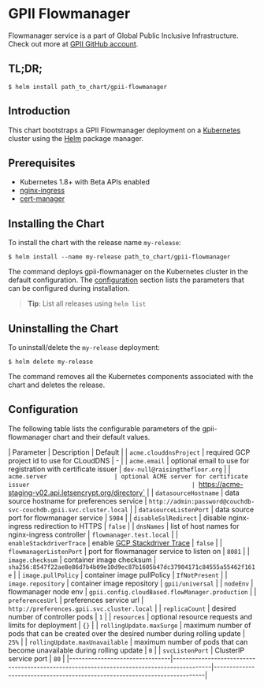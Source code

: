 # GPII Flowmanager

Flowmanager service is a part of Global Public Inclusive Infrastructure.
Check out more at [GPII GitHub account](https://github.com/gpii).

## TL;DR;

```console
$ helm install path_to_chart/gpii-flowmanager
```

## Introduction

This chart bootstraps a GPII Flowmanager deployment on a [Kubernetes](http://kubernetes.io) cluster using the [Helm](https://helm.sh) package manager.

## Prerequisites
  - Kubernetes 1.8+ with Beta APIs enabled
  - [nginx-ingress](https://github.com/kubernetes/charts/tree/master/stable/nginx-ingress)
  - [cert-manager](https://github.com/kubernetes/charts/tree/master/stable/cert-manager)

## Installing the Chart

To install the chart with the release name `my-release`:

```console
$ helm install --name my-release path_to_chart/gpii-flowmanager
```

The command deploys gpii-flowmanager on the Kubernetes cluster in the default configuration. The [configuration](#configuration) section lists the parameters that can be configured during installation.

> **Tip**: List all releases using `helm list`

## Uninstalling the Chart

To uninstall/delete the `my-release` deployment:

```console
$ helm delete my-release
```

The command removes all the Kubernetes components associated with the chart and deletes the release.

## Configuration

The following table lists the configurable parameters of the gpii-flowmanager chart and their default values.

| Parameter                      | Description                                                                              | Default                                                                   |
| `acme.clouddnsProject`         | required GCP project id to use for CLoudDNS                                              | -                                                                         |
| `acme.email`                   | optional email to use for registration with certificate issuer                           | `dev-null@raisingthefloor.org`                                                |
| `acme.server                   | optional ACME server for certificate issuer                                              | `https://acme-staging-v02.api.letsencrypt.org/directory`                  |
| `datasourceHostname`           | data source hostname for preferences service                                             | `http://admin:password@couchdb-svc-couchdb.gpii.svc.cluster.local`        |
| `datasourceListenPort`         | data source port for flowmanager service                                                 | `5984`                                                                    |
| `disableSslRedirect`           | disable nginx-ingress redirection to HTTPS                                               | `false`                                                                   |
| `dnsNames`                     | list of host names for nginx-ingress controller                                          | `flowmanager.test.local`                                                  |
| `enableStackdriverTrace`       | enable [GCP Stackdriver Trace](https://cloud.google.com/trace/)                          | `false`                                                                   |
| `flowmanagerListenPort`        | port for flowmanager service to listen on                                                | `8081`                                                                    |
| `image.checksum`               | container image checksum                                                                 | `sha256:8547f22ae8e86d7b4b09e10d9ec87b1605b47dc37904171c84555a55462f161e` |
| `image.pullPolicy`             | container image pullPolicy                                                               | `IfNotPresent`                                                            |
| `image.repository`             | container image repository                                                               | `gpii/universal`                                                          |
| `nodeEnv`                      | flowmanager node env                                                                     | `gpii.config.cloudBased.flowManager.production`                           |
| `preferencesUrl`               | preferences service url                                                                  | `http://preferences.gpii.svc.cluster.local`                               |
| `replicaCount`                 | desired number of controller pods                                                        | `1`                                                                       |
| `resources`                    | optional resource requests and limits for deployment                                     | `{}`                                                                      |
| `rollingUpdate.maxSurge`       | maximum number of pods that can be created over the desired number during rolling update | `25%`                                                                     |
| `rollingUpdate.maxUnavailable` | maximum number of pods that can become unavailable during rolling update                 | `0`                                                                       |
| `svcListenPort`                | ClusterIP service port                                                                   | `80`                                                                      |
|--------------------------------|------------------------------------------------------------------------------------------|---------------------------------------------------------------------------|
